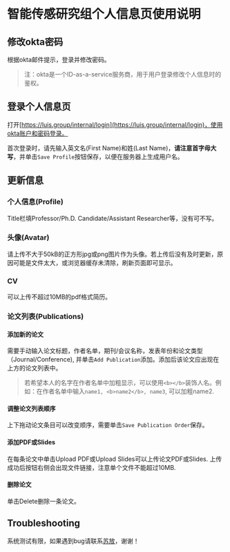 # 智能传感研究组个人信息页使用说明

## 修改okta密码

根据okta邮件提示，登录并修改密码。

> 注：okta是一个ID-as-a-service服务商，用于用户登录修改个人信息时的鉴权。

## 登录个人信息页

打开[https://luis.group/internal/login](https://luis.group/internal/login)，使用okta账户和密码登录。

首次登录时，请先输入英文名(First Name)和姓(Last Name)，**请注意首字母大写**，并单击`Save Profile`按钮保存，以便在服务器上生成用户名。

## 更新信息

### 个人信息(Profile)

Title栏填Professor/Ph.D. Candidate/Assistant Researcher等，没有可不写。

### 头像(Avatar)

请上传不大于50kB的正方形jpg或png图片作为头像。若上传后没有及时更新，原因可能是文件太大，或浏览器缓存未清除，刷新页面即可显示。

### CV

可以上传不超过10MB的pdf格式简历。

### 论文列表(Publications)

#### 添加新的论文

需要手动输入论文标题，作者名单，期刊/会议名称，发表年份和论文类型（Journal/Conference), 并单击`Add Publication`添加。添加后该论文应出现在上方的论文列表中。

> 若希望本人的名字在作者名单中加粗显示，可以使用`<b></b>`装饰人名。例如：在作者名单中输入`name1, <b>name2</b>, name3`, 可以加粗name2. 

#### 调整论文列表顺序

上下拖动论文条目可以改变顺序，需要单击`Save Publication Order`保存。

#### 添加PDF或Slides

在每条论文中单击Upload PDF或Upload Slides可以上传论文PDF或Slides. 上传成功后按钮右侧会出现文件链接，注意单个文件不能超过10MB.

#### 删除论文

单击Delete删除一条论文。

## Troubleshooting

系统测试有限，如果遇到bug请联系[苏放](mailto:winfredsu@outlook.com)，谢谢！
